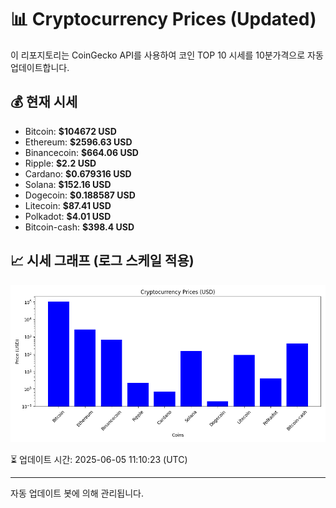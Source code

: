 
# 📊 Cryptocurrency Prices (Updated)

이 리포지토리는 CoinGecko API를 사용하여 코인 TOP 10 시세를 10분가격으로 자동 업데이트합니다.

## 💰 현재 시세
- Bitcoin: **$104672 USD**
- Ethereum: **$2596.63 USD**
- Binancecoin: **$664.06 USD**
- Ripple: **$2.2 USD**
- Cardano: **$0.679316 USD**
- Solana: **$152.16 USD**
- Dogecoin: **$0.188587 USD**
- Litecoin: **$87.41 USD**
- Polkadot: **$4.01 USD**
- Bitcoin-cash: **$398.4 USD**

## 📈 시세 그래프 (로그 스케일 적용)
![Crypto Prices](crypto_prices.png)

⏳ 업데이트 시간: 2025-06-05 11:10:23 (UTC)

---
자동 업데이트 봇에 의해 관리됩니다.
